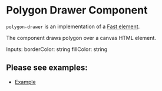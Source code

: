 # Polygon Drawer Component

`polygon-drawer` is an implementation of a [Fast element](https://www.fast.design/).

The component draws polygon over a canvas HTML element.

Inputs:
borderColor: string
fillColor: string

## Please see examples:

-   [Example](./examples/example.html)
